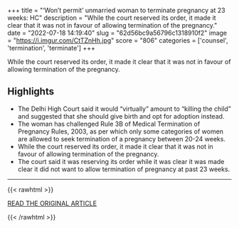 +++
title = "‘Won’t permit’ unmarried woman to terminate pregnancy at 23 weeks: HC"
description = "While the court reserved its order, it made it clear that it was not in favour of allowing termination of the pregnancy."
date = "2022-07-18 14:19:40"
slug = "62d56bc9a56796c1318910f2"
image = "https://i.imgur.com/CtTZnHh.jpg"
score = "806"
categories = ['counsel', 'termination', 'terminate']
+++

While the court reserved its order, it made it clear that it was not in favour of allowing termination of the pregnancy.

## Highlights

- The Delhi High Court said it would “virtually” amount to “killing the child” and suggested that she should give birth and opt for adoption instead.
- The woman has challenged Rule 3B of Medical Termination of Pregnancy Rules, 2003, as per which only some categories of women are allowed to seek termination of a pregnancy between 20-24 weeks.
- While the court reserved its order, it made it clear that it was not in favour of allowing termination of the pregnancy.
- The court said it was reserving its order while it was clear it was made clear it did not want to allow termination of pregnancy at past 23 weeks.

---

{{< rawhtml >}}
  <p class="article-category">
    <a target="_blank" href="https://indianexpress.com/article/cities/delhi/delhi-high-court-abortion-8030690/">READ THE ORIGINAL ARTICLE</a>
  </p>
{{< /rawhtml >}}
